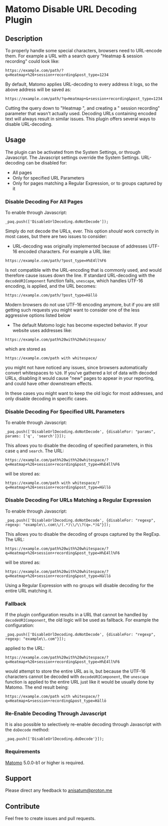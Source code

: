 # Matomo Disable URL Decoding Plugin

## Description

To properly handle some special characters, browsers need to URL-encode them. For example a URL with a search query
"Heatmap & session recording" could look like:

```
https://example.com/path/?q=Heatmap+%26+session+recording&post_type=1234
```

By default, Matomo applies URL-decoding to every address it logs, so the above address will be saved as:

```
https://example.com/path/?q=Heatmap+&+session+recording&post_type=1234
```

Cutting the query down to "Heatmap ", and creating a " session recording" parameter that wasn't actually used.
Decoding URLs containing encoded text will always result in similar issues. This plugin offers several
ways to disable URL-decoding.

## Usage

The plugin can be activated from the System Settings, or through Javascript. The Javascript settings override the System
Settings. URL-decoding can be disabled for:

- All pages
- Only for specified URL Parameters
- Only for pages matching a Regular Expression, or to groups captured by it

### Disable Decoding For All Pages

To enable through Javascript:

```
_paq.push(['DisableUrlDecoding.doNotDecode']);
```

Simply do not decode the URLs, ever. This option *should* work correctly in most cases, but there are two issues to
consider:

- URL-decoding was originally implemented because of addresses UTF-16 encoded characters. For example a URL like:

```
https://example.com/path/?post_type=H%E4ll%F6
```

Is not compatible with the URL-encoding that is commonly used, and would therefore cause issues down the line. If
standard URL-decoding with the `decodeURIComponent` function fails, `unescape`, which handles UTF-16 encoding, is
applied, and the URL becomes:

```
https://example.com/path/?post_type=Hällö
```

Modern browsers do not use UTF-16 encoding anymore, but if you are still getting such requests you might want to
consider one of the less aggressive options listed below

- The default Matomo logic has become expected behavior. If your website uses addresses like:

```
https://example.com/path%20with%20whitespace/
```

which are stored as

```
https://example.com/path with whitespace/
```

you might not have noticed any issues, since browsers automatically convert whitespaces to `%20`. If you've gathered a
lot of data with decoded URLs, disabling it would cause "new" pages to appear in your reporting, and could have
other downstream effects.

In these cases you might want to keep the old logic for most addresses, and only disable decoding in specific
cases.

### Disable Decoding For Specified URL Parameters

To enable through Javascript:

```
_paq.push(['DisableUrlDecoding.doNotDecode', {disableFor: "params", params: ['q', 'search']}]);
```

This allows you to disable the decoding of specified parameters, in this case `q` and `search`. The URL:

```
https://example.com/path%20with%20whitespace/?q=Heatmap+%26+session+recording&post_type=H%E4ll%F6
```

will be stored as:

```
https://example.com/path with whitespace/?q=Heatmap+%26+session+recording&post_type=Hällö
```

### Disable Decoding For URLs Matching a Regular Expression

To enable through Javascript:

```
_paq.push(['DisableUrlDecoding.doNotDecode', {disableFor: "regexp", regexp: "example\\.com\\/(.*)\\/\\?(q=.*)&"}]);
```

This allows you to disable the decoding of groups captured by the RegExp. The URL:

```
https://example.com/path%20with%20whitespace/?q=Heatmap+%26+session+recording&post_type=H%E4ll%F6
```

will be stored as:

```
https://example.com/path%20with%20whitespace/?q=Heatmap+%26+session+recording&post_type=Hällö
```

Using a Regular Expression with no groups will disable decoding for the entire URL matching it.

### Fallback

If the plugin configuration results in a URL that cannot be handled by `decodeURIComponent`, the old logic will be used
as fallback. For example the configuration:

```
_paq.push(['DisableUrlDecoding.doNotDecode', {disableFor: "regexp", regexp: "example\\.com"}]);
```

applied to the URL:

```
https://example.com/path%20with%20whitespace/?q=Heatmap+%26+session+recording&post_type=H%E4ll%F6
```

would attempt to store the entire URL as is, but because the UTF-16 characters cannot be decoded
with `decodeURIComponent`, the `unescape` function is applied to the entire URL just like it would be usually done by
Matomo. The end result being:

```
https://example.com/path with whitespace/?q=Heatmap+&+session+recording&post_type=Hällö
```

### Re-Enable Decoding Through Javascript

It is also possible to selectively re-enable decoding through Javascript with the `doDecode` method:

```
_paq.push(['DisableUrlDecoding.doDecode'}]);
```

### Requirements

[Matomo](https://github.com/matomo-org/matomo) 5.0.0-b1 or higher is required.

## Support

Please direct any feedback to [anisatum@proton.me](mailto:anisatum@proton.me)

## Contribute

Feel free to create issues and pull requests.
